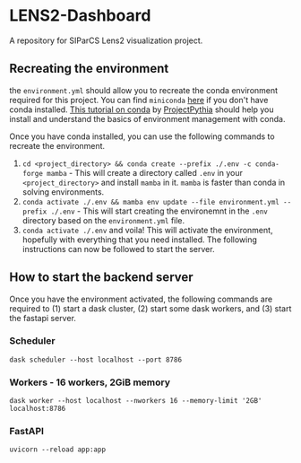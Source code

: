 # LENS2-Dashboard
A repository for SIParCS Lens2 visualization project. 

## Recreating the environment
the `environment.yml` should allow you to recreate the conda environment required for this project. You can find `miniconda` [here](https://docs.conda.io/en/latest/miniconda.html) if you don't have conda installed. [This tutorial on conda](https://foundations.projectpythia.org/foundations/conda.html) by [ProjectPythia](https://projectpythia.org/) should help you install and understand the basics of environment management with conda.

Once you have conda installed, you can use the following commands to recreate the environment.
1. `cd <project_directory> && conda create --prefix ./.env -c conda-forge mamba` - This will create a directory called `.env` in your `<project_directory>` and install `mamba` in it. `mamba` is faster than conda in solving environments.
1. `conda activate ./.env && mamba env update --file environment.yml --prefix ./.env` - This will start creating the environemnt in the `.env` directory based on the `environment.yml` file. 
1. `conda activate ./.env` and voila! This will activate the environment, hopefully with everything that you need installed. The following instructions can now be followed to start the server.

## How to start the backend server
Once you have the environment activated, the following commands are required to (1) start a dask cluster, (2) start some dask workers, and (3) start the fastapi server.

### Scheduler
`dask scheduler --host localhost --port 8786`

### Workers - 16 workers, 2GiB memory
`dask worker --host localhost --nworkers 16 --memory-limit '2GB' localhost:8786`

### FastAPI
`uvicorn --reload app:app`
